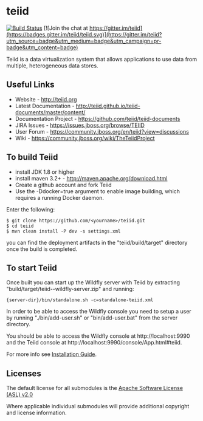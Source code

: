 teiid
=====

[![Build Status](https://travis-ci.org/teiid/teiid.svg?branch=master)](https://travis-ci.org/teiid/teiid)
[![Join the chat at https://gitter.im/teiid](https://badges.gitter.im/teiid/teiid.svg)](https://gitter.im/teiid?utm_source=badge&utm_medium=badge&utm_campaign=pr-badge&utm_content=badge)

Teiid is a data virtualization system that allows applications to use data from multiple, heterogeneous data stores.

## Useful Links
- Website - http://teiid.org
- Latest Documentation - http://teiid.github.io/teiid-documents/master/content/
- Documentation Project - https://github.com/teiid/teiid-documents
- JIRA Issues -  https://issues.jboss.org/browse/TEIID
- User Forum - https://community.jboss.org/en/teiid?view=discussions
- Wiki - https://community.jboss.org/wiki/TheTeiidProject

## To build Teiid
- install JDK 1.8 or higher
- install maven 3.2+ - http://maven.apache.org/download.html
- Create a github account and fork Teiid
- Use the -Ddocker=true argument to enable image building, which requires a running Docker daemon.

Enter the following:

	$ git clone https://github.com/<yourname>/teiid.git
	$ cd teiid
	$ mvn clean install -P dev -s settings.xml
	
you can find the deployment artifacts in the "teiid/build/target" directory once the build is completed.

## To start Teiid

Once built you can start up the Wildfly server with Teiid by extracting "build/target/teiid-<version>-wildfly-server.zip" and running:

	{server-dir}/bin/standalone.sh -c=standalone-teiid.xml

In order to be able to access the Wildfly console you need to setup a user by running "./bin/add-user.sh" or "bin/add-user.bat" from the server directory.

You should be able to access the Wildfly console at http://localhost:9990 and the Teiid console at http://localhost:9990/console/App.html#teiid.

For more info see [Installation Guide](http://teiid.github.io/teiid-documents/master/content/admin/Installation_Guide.html).

Licenses
-------

The default license for all submodules is the [Apache Software License (ASL) v2.0][1]

Where applicable individual submodules will provide additional copyright and license information.

[1]: view-source:https://www.apache.org/licenses/LICENSE-2.0
